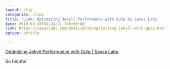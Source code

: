 ```yaml
---
layout: clip
categories: clips
title: 'Link: Optimizing Jekyll Performance with Gulp by Savas Labs'
date: 2019-03-28T04:24:21.768+00:00
link: https://savaslabs.com/2016/10/19/optimizing-jekyll-with-gulp.html
ogtype: article

---
```

[Optimizing Jekyll Performance with Gulp | Savas Labs](https://savaslabs.com/2016/10/19/optimizing-jekyll-with-gulp.html) 

So helpful